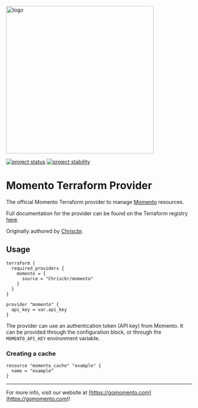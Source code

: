 
<img src="https://docs.momentohq.com/img/momento-logo-forest.svg" alt="logo" width="400"/>

[![project status](https://momentohq.github.io/standards-and-practices/badges/project-status-official.svg)](https://github.com/momentohq/standards-and-practices/blob/main/docs/momento-on-github.md)
[![project stability](https://momentohq.github.io/standards-and-practices/badges/project-stability-alpha.svg)](https://github.com/momentohq/standards-and-practices/blob/main/docs/momento-on-github.md)


# Momento Terraform Provider

The official Momento Terraform provider to manage [Momento](https://www.gomomento.com/) resources.

Full documentation for the provider can be found on the Terraform registry [here](https://registry.terraform.io/providers/Chriscbr/momento/latest/docs).

Originally authored by [Chriscbr](https://github.com/Chriscbr).

## Usage

```hcl
terraform {
  required_providers {
    momento = {
      source = "Chriscbr/momento"
    }
  }
}

provider "momento" {
  api_key = var.api_key
}
```

The provider can use an authentication token (API key) from Momento.
It can be provided through the configuration block, or through the `MOMENTO_API_KEY` environment variable.

### Creating a cache

```hcl
resource "momento_cache" "example" {
  name = "example"
}
```

----------------------------------------------------------------------------------------
For more info, visit our website at [https://gomomento.com](https://gomomento.com)!
